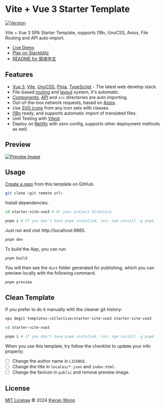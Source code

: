 # Vite + Vue 3 Starter Template

[![Version](https://img.shields.io/github/v/release/templates-collective/starter-vite-vue3?style=flat&label=%20&color=%230d0d0d)](https://github.com/templates-collective/starter-vite-vue3/releases)

Vite + Vue 3 SPA Starter Template, supports I18n, UnoCSS, Axios, File Routing and API auto-import.

- [Live Demo](https://starter-vite-vue3.netlify.app/)
- [Play on Stackblitz](https://stackblitz.com/github/templates-collective/starter-vite-vue3)
- [README for 简体中文](./README.zh-CN.md)

## Features

- [Vue 3](https://github.com/vuejs/core), [Vite](https://github.com/vitejs/vite), [UnoCSS](https://github.com/antfu/unocss), [Pinia](https://pinia.vuejs.org/), [TypeScript](https://www.typescriptlang.org/) - The latest web develop stack.
- File-based [routing](./src/pages) and [layout](./src/layouts) system, it's automatic.
- [Components](https://github.com/antfu/unplugin-vue-components), [API](https://github.com/antfu/unplugin-auto-import) and `src` directories are auto importing.
- Out-of-the-box network requests, based on [Axios](https://axios-http.com/).
- Use [SVG icons](https://github.com/antfu/unocss/tree/main/packages/preset-icons) from any icon sets with classes.
- [I18n](./locales) ready, and supports automatic import of translated files.
- Unit Testing with [Vitest](https://github.com/vitest-dev/vitest).
- Deploy on [Netlify](https://app.netlify.com/) with zero-config, supports other deployment methods as well.

## Preview

[![Preview Image](https://github.com/templates-collective/.github/blob/main/preview/starter-vite-vue3.png)](https://starter-vite-vue3.netlify.app/)

## Usage

[Create a repo](https://github.com/templates-collective/starter-vite-vue3/generate) from this template on GitHub.

```bash
git clone <git remote url>
```

Install dependencies.

```bash
cd starter-vite-vue3 # Or your project directory

pnpm i # If you don't have pnpm installed, run: npm install -g pnpm
```

Just run and visit http://localhost:9865.

```bash
pnpm dev
```

To build the App, you can run:

```bash
pnpm build
```

You will then see the `dist` folder generated for publishing, which you can preview locally with the following command.

```bash
pnpm preview
```

## Clean Template

If you prefer to do it manually with the cleaner git history:

```bash
npx degit templates-collective/starter-vite-vue3 starter-vite-vue3

cd starter-vite-vue3

pnpm i # If you don't have pnpm installed, run: npm install -g pnpm
```

When you use this template, try follow the checklist to update your info properly:

- [ ] Change the author name in `LICENSE`.
- [ ] Change the title in `locales/*.json` and `index.html`.
- [ ] Change the favicon in `public` and remove preview image.

## License

[MIT License](./LICENSE) © 2024 [Kieran Wong](https://github.com/kieranwong9865/)
